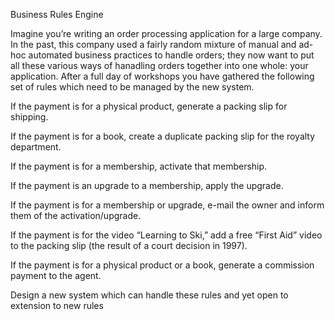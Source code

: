 Business Rules Engine

Imagine you’re writing an order processing application for a large company. In the past, this company used a fairly random mixture of manual and ad-hoc automated business practices to handle orders; they now want to put all these various ways of hanadling orders together into one whole: your application. After a full day of workshops you have gathered the following set of rules which need to be managed by the new system.

If the payment is for a physical product, generate a packing slip for shipping.

If the payment is for a book, create a duplicate packing slip for the royalty department.

If the payment is for a membership, activate that membership.

If the payment is an upgrade to a membership, apply the upgrade.

If the payment is for a membership or upgrade, e-mail the owner and inform them of the activation/upgrade.

If the payment is for the video “Learning to Ski,” add a free “First Aid” video to the packing slip (the result of a court decision in 1997).

If the payment is for a physical product or a book, generate a commission payment to the agent.

Design a new system which can handle these rules and yet open to extension to new rules

